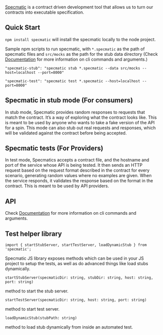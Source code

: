 [Specmatic](https://specmatic.in/) is a contract driven development tool that allows us to turn our contracts into executable specification.

## Quick Start
`npm install specmatic`  will install the specmatic locally to the node project.

Sample npm scripts to run specmatic, with `*.specmatic` as the path of specmatic files and `src/mocks` as the path for the stub data directory (Check [Documentation](https://specmatic.in/documentation.html) for more information on cli commands and arguments.)

`"specmatic-stub": "specmatic stub *.specmatic --data src/mocks --host=localhost --port=8000"`

`"specmatic-test": "specmatic test *.specmatic --host=localhost --port=8000"`

## Specmatic in stub mode (For consumers)

In stub mode, Specmatic provides random responses to requests that match the contract. It’s a way of exploring what the contract looks like.
This is meant to be used by anyone who wants to take a fake version of the API for a spin.
This mode can also stub out real requests and responses, which will be validated against the contract before being accepted.

## Specmatic tests (For Providers)

In test mode, Specmatics accepts a contract file, and the hostname and port of the service whose API is being tested. It then sends an HTTP request based on the request format described in the contract for every scenario, generating random values where no examples are given. When the service responds, it validates the response based on the format in the contract.
This is meant to be used by API providers.

## API

Check [Documentation](https://specmatic.in/documentation.html) for more information on cli commands and arguments.

## Test helper library

`import { startStubServer, startTestServer, loadDynamicStub } from 'specmatic';`

Specmatic JS library exposes methods which can be used in your JS project to setup the tests, as well as do advanced things like load stubs dynamically.


`startStubServer(specmaticDir: string, stubDir: string, host: string, port: string)`

method to start the stub server.

`startTestServer(specmaticDir: string, host: string, port: string)`

method to start test server.

`loadDynamicStub(stubPath: string)`

method to load stub dynamically from inside an automated test.

